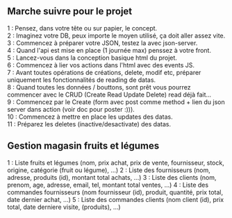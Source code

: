 ## Marche suivre pour le projet ##
1 : Pensez, dans votre tête ou sur papier, le concept.  
2 : Imaginez votre DB, peux importe le moyen utilisé, ça doit aller assez vite.  
3 : Commencez à préparer votre JSON, testez la avec json-server.  
4 : Quand l'api est mise en place (1 journée max) penssez à votre front.  
5 : Lancez-vous dans la conception basique html du projet.  
6 : Commencez à lier vos actions dans l'html avec des events JS.  
7 : Avant toutes opérations de créations, delete, modif etc, préparer uniquement les fonctionnalités de reading de datas.  
8 : Quand toutes les données / bouttons, sont prêt vous pourrez commencer avec le CRUD (Create Read Update Delete) read déjà fait...  
9 : Commencez par le Create (form avec post comme method + lien du json server dans action (voir doc pour poster :))).  
10 : Commencez à mettre en place les updates des datas.  
11 : Préparez les deletes (inactive/desactivate) des datas.  

## Gestion magasin fruits et légumes ##
1 : Liste fruits et légumes (nom, prix achat, prix de vente, fournisseur, stock, origine, catégorie (fruit ou légume), ...)
2 : Liste des fournisseurs (nom, adresse, produits (id), montant total achats, ...)
3 : Liste des clients (nom, prenom, age, adresse, email, tel, montant total ventes, ...)
4 : Liste des commandes fournisseurs (nom fournisseur (id), produit, quantité, prix total, date dernier achat, ...)
5 : Liste des commandes clients (nom client (id), prix total, date derniere visite, (produits), ...)
